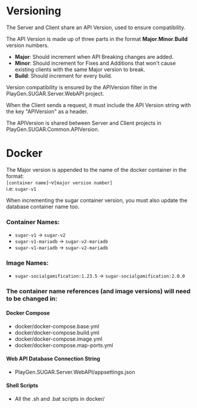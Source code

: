 # Versioning 

The Server and Client share an API Version, used to ensure compatibility.

The API Version is made up of three parts in the format **Major**.**Minor**.**Build** version numbers.

- **Major**: Should increment when API Breaking changes are added.
- **Minor**: Should increment for Fixes and Additions that won't cause existing clients with the same Major version to break.
- **Build**: Should increment for every build.

Version compatibility is ensured by the APIVersion filter in the PlayGen.SUGAR.Server.WebAPI project.

When the Client sends a request, it must include the API Version string with the key "APIVersion" as a header.

The APIVersion is shared between Server and Client projects in PlayGen.SUGAR.Common.APIVersion.

# Docker
The Major version is appended to the name of the docker container in the format:  
`[container name]`-v`[major version number]`  
i.e: `sugar-v1`

When incrementing the sugar container version, you must also update the database container name too. 

### Container Names:
- `sugar-v1` -> `sugar-v2`  
- `sugar-v1-mariadb` -> `sugar-v2-mariadb`
- `sugar-v1-mariadb` -> `sugar-v2-mariadb`

### Image Names:
- `sugar-socialgamification:1.23.5` -> `sugar-socialgamification:2.0.0`

### The container name references (and image versions) will need to be changed in:  

#### Docker Compose
- docker/docker-compose.base.yml
- docker/docker-compose.build.yml
- docker/docker-compose.image.yml
- docker/docker-compose.map-ports.yml

#### Web API Database Connection String
- PlayGen.SUGAR.Server.WebAPI/appsettings.json

#### Shell Scripts
- All the .sh and .bat scripts in docker/

